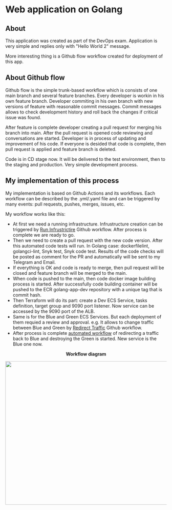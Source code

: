 # Web application on Golang

## About

This application was created as part of the DevOps exam. Application is very simple and replies only with "Hello World 2" message. 

More interesting thing is a Github flow workflow created for deployment of this app.

## About Github flow

Github flow is the simple trunk-based workflow which is consists of one main branch and several feature branches. Every developer is workin in his own feature branch. Developer commiting in his own branch with new versions of feature with reasonable commit messages. Commit messages allows to check development history and roll back the changes if critical issue was found. 

After feature is complete developer creating a pull request for merging his branch into main. After the pull request is opened code reviewing and conversations are started. Developer is in process of updating and improvement of his code. If everyone is desided that code is complete, then pull request is applied and feature branch is deleted. 

Code is in CD stage now. It will be delivered to the test environment, then to the staging and production. Very simple development process. 

## My implementation of this process

My implementation is based on Github Actions and its workflows. Each workflow can be described by the .yml/.yaml file and can be triggered by many events: pull requests, pushes, merges, issues, etc. 

My workflow works like this:

* At first we need a running infrastructure. Infrustructure creation can be triggered by [Run Infrustrictire](https://github.com/RainbowGravity/golang-app/actions/workflows/run_infrastructure.yml) Github workflow. After process is complete we are ready to go.
* Then we need to create a pull request with the new code version. After this automated code tests will run. In Golang case: dockerfilelint, golangci-lint, Snyk test, Snyk code test. Results of the code checks will be posted as comment for the PR and automatically will be sent to my Telegram and Email. 
* If everything is OK and code is ready to merge, then pull request will be closed and feature branch will be merged to the main. 
* When code is pushed to the main, then code docker image building process is started. After successfully code building container will be pushed to the ECR golang-app-dev repository with a unique tag that is commit hash.
* Then Terraform will do its part: create a Dev ECS Service, tasks definition, target group and 9090 port listener. Now service can be accessed by the 9090 port of the ALB.
* Same is for the Blue and Green ECS Services. But each deployment of them requied a review and approval. e.g. It allows to change traffic between Blue and Green by [Redirect Traffic](https://github.com/RainbowGravity/golang-app/actions/workflows/redirect_traffic.yml) Github workflow.
* After process is complete [automated workflow](https://github.com/RainbowGravity/golang-app/actions/workflows/destroy_gruen.yml) of redirecting a traffic back to Blue and destroying the Green is started. New service is the Blue one now.

<p align=center><b>Workflow diagram</b></p>
<p align=center>

  <img width="1000" height="447" src="https://user-images.githubusercontent.com/89798605/138294880-c891d5e3-a818-42e7-9956-96b3c401a712.png">

</p>
